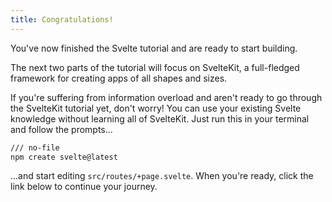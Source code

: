 ```yaml
---
title: Congratulations!
---
```


You've now finished the Svelte tutorial and are ready to start building.

The next two parts of the tutorial will focus on SvelteKit, a full-fledged framework for creating apps of all shapes and sizes. 

If you're suffering from information overload and aren't ready to go through the SvelteKit tutorial yet, don't worry! You can use your existing Svelte knowledge without learning all of SvelteKit. Just run this in your terminal and follow the prompts...

```bash
/// no-file
npm create svelte@latest
```

...and start editing `src/routes/+page.svelte`. When you're ready, click the link below to continue your journey.
